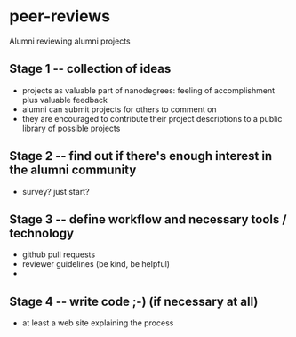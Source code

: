 # peer-reviews
Alumni reviewing alumni projects

## Stage 1 -- collection of ideas
- projects as valuable part of nanodegrees: feeling of accomplishment plus valuable feedback
- alumni can submit projects for others to comment on
- they are encouraged to contribute their project descriptions to a public library of possible projects


## Stage 2 -- find out if there's enough interest in the alumni community
- survey? just start?

## Stage 3 -- define workflow and necessary tools / technology
- github pull requests
- reviewer guidelines (be kind, be helpful)
- 
## Stage 4 -- write code ;-) (if necessary at all)
- at least a web site explaining the process
